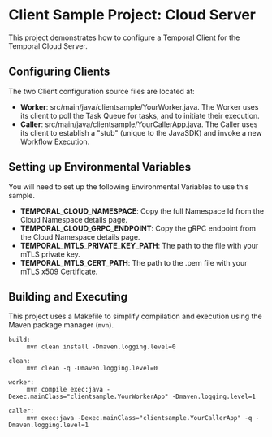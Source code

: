 # Client Sample Project: Cloud Server

This project demonstrates how to configure a Temporal Client for the Temporal Cloud Server.

## Configuring Clients

The two Client configuration source files are located at:

* **Worker**: src/main/java/clientsample/YourWorker.java.
  The Worker uses its client to poll the Task Queue for tasks, and to initiate their execution.
* **Caller**: src/main/java/clientsample/YourCallerApp.java.
  The Caller uses its client to establish a "stub" (unique to the JavaSDK) and invoke a new Workflow Execution. 

## Setting up Environmental Variables

You will need to set up the following Environmental Variables to use this sample.

* **TEMPORAL\_CLOUD\_NAMESPACE**: Copy the full Namespace Id from the Cloud Namespace details page.
* **TEMPORAL\_CLOUD\_GRPC\_ENDPOINT**: Copy the gRPC endpoint from the Cloud Namespace details page.
* **TEMPORAL\_MTLS\_PRIVATE\_KEY\_PATH**: The path to the file with your mTLS private key.
* **TEMPORAL\_MTLS\_CERT\_PATH**: The path to the .pem file with your mTLS x509 Certificate.

## Building and Executing

This project uses a Makefile to simplify compilation and execution using the Maven package manager (`mvn`).

```
build:
     mvn clean install -Dmaven.logging.level=0

clean:
     mvn clean -q -Dmaven.logging.level=0

worker:
     mvn compile exec:java -Dexec.mainClass="clientsample.YourWorkerApp" -Dmaven.logging.level=1

caller:
     mvn exec:java -Dexec.mainClass="clientsample.YourCallerApp" -q -Dmaven.logging.level=1
```
